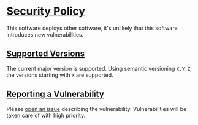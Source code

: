# [Security Policy](#security-policy)

This software deploys other software, it's unlikely that this software introduces new vulnerabilities.

## [Supported Versions](#supported-versions)

The current major version is supported. Using semantic versioning `X.Y.Z`, the versions starting with `X` are supported.

## [Reporting a Vulnerability](#reporting-a-vulnarability)

Please [open an issue](https://github.com/robertdebock/ansible-role-libvirt/issues) describing the vulnerability. Vulnerabilities will be taken care of with high priority.
